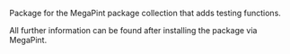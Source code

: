 Package for the MegaPint package collection that adds testing functions.

All further information can be found after installing the package via MegaPint.
